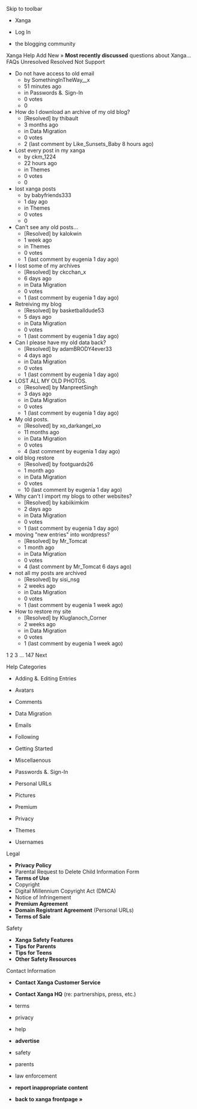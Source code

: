 Skip to toolbar

*   Xanga

*   Log In

*   the blogging community

Xanga Help Add New » **Most recently discussed** questions about Xanga… FAQs Unresolved Resolved Not Support

*   Do not have access to old email
    *   by SomethingInTheWay\_\_x
    *   51 minutes ago
    *   in Passwords &. Sign-In
    *   0 votes
    *   0
*   How do I download an archive of my old blog?
    *   \[Resolved\] by thibault
    *   3 months ago
    *   in Data Migration
    *   0 votes
    *   2 (last comment by Like\_Sunsets\_Baby 8 hours ago)
*   Lost every post in my xanga
    *   by ckm\_1224
    *   22 hours ago
    *   in Themes
    *   0 votes
    *   0
*   lost xanga posts
    *   by babyfriends333
    *   1 day ago
    *   in Themes
    *   0 votes
    *   0
*   Can't see any old posts...
    *   \[Resolved\] by kalokwin
    *   1 week ago
    *   in Themes
    *   0 votes
    *   1 (last comment by eugenia 1 day ago)
*   I lost some of my archives
    *   \[Resolved\] by ckcchan\_x
    *   6 days ago
    *   in Data Migration
    *   0 votes
    *   1 (last comment by eugenia 1 day ago)
*   Retreiving my blog
    *   \[Resolved\] by basketballdude53
    *   5 days ago
    *   in Data Migration
    *   0 votes
    *   1 (last comment by eugenia 1 day ago)
*   Can I please have my old data back?
    *   \[Resolved\] by adamBRODY4ever33
    *   4 days ago
    *   in Data Migration
    *   0 votes
    *   1 (last comment by eugenia 1 day ago)
*   LOST ALL MY OLD PHOTOS.
    *   \[Resolved\] by ManpreetSingh
    *   3 days ago
    *   in Data Migration
    *   0 votes
    *   1 (last comment by eugenia 1 day ago)
*   My old posts.
    *   \[Resolved\] by xo\_darkangel\_xo
    *   11 months ago
    *   in Data Migration
    *   0 votes
    *   4 (last comment by eugenia 1 day ago)
*   old blog restore
    *   \[Resolved\] by footguards26
    *   1 month ago
    *   in Data Migration
    *   0 votes
    *   10 (last comment by eugenia 1 day ago)
*   Why can't I import my blogs to other websites?
    *   \[Resolved\] by kabiikimkim
    *   2 days ago
    *   in Data Migration
    *   0 votes
    *   1 (last comment by eugenia 1 day ago)
*   moving "new entries" into wordpress?
    *   \[Resolved\] by Mr\_Tomcat
    *   1 month ago
    *   in Data Migration
    *   0 votes
    *   4 (last comment by Mr\_Tomcat 6 days ago)
*   not all my posts are archived
    *   \[Resolved\] by sisi\_nsg
    *   2 weeks ago
    *   in Data Migration
    *   0 votes
    *   1 (last comment by eugenia 1 week ago)
*   How to restore my site
    *   \[Resolved\] by Kluglanoch\_Corner
    *   2 weeks ago
    *   in Data Migration
    *   0 votes
    *   1 (last comment by eugenia 1 week ago)

1 2 3 ... 147 Next

Help Categories

*   Adding &. Editing Entries
*   Avatars
*   Comments
*   Data Migration
*   Emails
*   Following
*   Getting Started
*   Miscellaenous

*   Passwords &. Sign-In
*   Personal URLs
*   Pictures
*   Premium
*   Privacy
*   Themes
*   Usernames

Legal

*   **Privacy Policy**
*   Parental Request to Delete Child Information Form
*   **Terms of Use**
*   Copyright
*   Digital Millennium Copyright Act (DMCA)
*   Notice of Infringement
*   **Premium Agreement**
*   **Domain Registrant Agreement** (Personal URLs)
*   **Terms of Sale**

Safety

*   **Xanga Safety Features**
*   **Tips for Parents**
*   **Tips for Teens**
*   **Other Safety Resources**

Contact Information

*   **Contact Xanga Customer Service**
*   **Contact Xanga HQ** (re: partnerships, press, etc.)

*   terms
*   privacy
*   help
*   **advertise**

*   safety
*   parents
*   law enforcement
*   **report inappropriate content**

*   **back to xanga frontpage »**